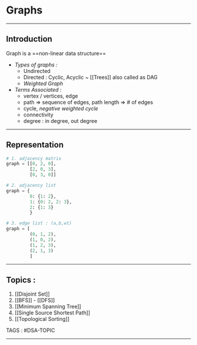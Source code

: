 # Graphs 
---
## Introduction
Graph is a ==non-linear data structure==

- *Types of graphs :*
	- Undirected 
	- Directed : Cyclic, Acyclic ~ [[Trees]] also called as DAG
	- *Weighted Graph* 
- *Terms Associated :*
	- vertex / vertices, edge 
	- path => sequence of edges, path length => # of edges
	- cycle, *negative weighted cycle*
	- connectivity 
	- degree : in degree, out degree 

---
## Representation

```python 
# 1. adjacency matrix
graph = [[0, 2, 0], 
		 [2, 0, 3], 
		 [0, 3, 0]]

# 2. adjacency list
graph = { 
		 0: {1: 2}, 
		 1: {0: 2, 2: 3}, 
		 2: {1: 3} 
		 }

# 3. edge list : (a,b,wt)
graph = [ 
		 (0, 1, 2), 
		 (1, 0, 2), 
		 (1, 2, 3), 
		 (2, 1, 3) 
		 ]
```

---
## Topics :
1. [[Disjoint Set]]
2. [[BFS]] - [[DFS]]
3. [[Minimum Spanning Tree]] 
4. [[Single Source Shortest Path]]
5. [[Topological Sorting]]

TAGS : #DSA-TOPIC

---